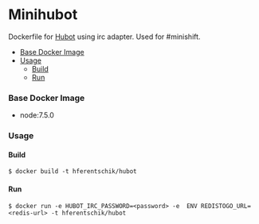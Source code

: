 # Minihubot

Dockerfile for [Hubot](https://hubot.github.com) using irc adapter. Used for #minishift.

<!-- MarkdownTOC -->

- [Base Docker Image](#base-docker-image)
- [Usage](#usage)
	- [Build](#build)
	- [Run](#run)

<!-- /MarkdownTOC -->

<a name="base-docker-image"></a>
### Base Docker Image

- node:7.5.0

<a name="usage"></a>
### Usage

<a name="build"></a>
#### Build

```
$ docker build -t hferentschik/hubot
```

<a name="run"></a>
#### Run

```
$ docker run -e HUBOT_IRC_PASSWORD=<password> -e  ENV REDISTOGO_URL=<redis-url> -t hferentschik/hubot
```
